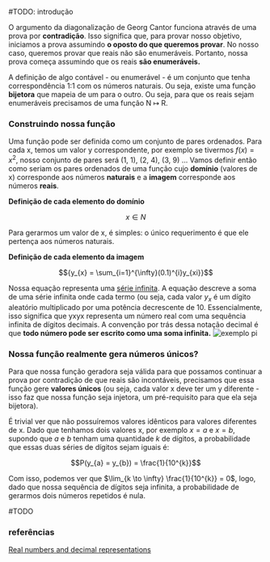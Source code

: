 #TODO: introdução

O argumento da diagonalização de Georg Cantor funciona através de uma prova por **contradição**. Isso significa que, para provar nosso objetivo, iniciamos a prova assumindo **o oposto do que queremos provar**. No nosso caso, queremos provar que reais não são enumeráveis. Portanto, nossa prova começa assumindo que os reais **são enumeráveis.**

A definição de algo contável - ou enumerável - é um conjunto que tenha correspondência 1:1 com os números naturais. Ou seja, existe uma função **bijetora** que mapeia de um para o outro. Ou seja, para que os reais sejam enumeráveis precisamos de uma função N ↦ R.
### Construindo nossa função
Uma função pode ser definida como um conjunto de pares ordenados. Para cada x, temos um valor y correspondente, por exemplo se tivermos $f(x) = x^{2}$, nosso conjunto de pares será (1, 1), (2, 4), (3, 9) ...
Vamos definir então como seriam os pares ordenados de uma função cujo **domínio** (valores de x) corresponde aos números **naturais** e a **imagem** corresponde aos números **reais**.

**Definição de cada elemento do domínio**
```math
{x\in N}
```
Para gerarmos um valor de x, é simples: o único requerimento é que ele pertença aos números naturais.

**Definição de cada elemento da imagem**
```math
{y_{x} = \sum_{i=1}^{\infty}(0.1)^{i}y_{xi}}
```
Nossa equação representa uma [série infinita](https://edisciplinas.usp.br/pluginfile.php/3597252/mod_resource/content/1/11.2%20S%C3%A9ries.pdf).
A equação descreve a soma de uma série infinita onde cada termo (ou seja, cada valor $y_{x}$ é um dígito aleatório multiplicado por uma potência decrescente de 10. Essencialmente, isso significa que yxyx​ representa um número real com uma sequência infinita de dígitos decimais​. A convenção por trás dessa notação decimal é que **todo número pode ser escrito como uma soma infinita.**
![exemplo pi](https://github.com/user-attachments/assets/e45a5172-243e-4c44-b990-634aa12aff82)

### Nossa função realmente gera números únicos?
Para que nossa função geradora seja válida para que possamos continuar a prova por contradição de que reais são incontáveis, precisamos que essa função gere **valores únicos** (ou seja, cada valor x deve ter um y diferente - isso faz que nossa função seja injetora, um pré-requisito para que ela seja bijetora).

É trivial ver que não possuíremos valores idênticos para valores diferentes de x. Dado que tenhamos dois valores x, por exemplo $x = a$ e $x = b$, supondo que $a$ e $b$ tenham uma quantidade $k$ de dígitos, a probabilidade que essas duas séries de dígitos sejam iguais é:
```math
P(y_{a} = y_{b}) = \frac{1}{10^{k}}
```
Com isso, podemos ver que $\lim_{k \to \infty}  \frac{1}{10^{k}} = 0$, logo, dado que nossa sequência de dígitos seja infinita, a probabilidade de gerarmos dois números repetidos é nula.

#TODO

### referências
[Real numbers and decimal representations](https://personal.math.ubc.ca/~cass/courses/m220/999.pdf)
